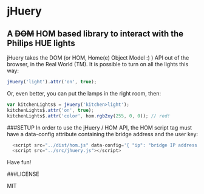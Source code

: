 jHuery
======
A ~~DOM~~ HOM based library to interact with the Philips HUE lights
---------------------------------------------------------------------

jHuery takes the DOM (or HOM, Home(e) Object Model :) ) API out of the browser, in the Real World (TM).
It is possible to turn on all the lights this way:

```javascript
jHuery('light').attr('on', true);
```
Or, even better, you can put the lamps in the right room, then:

```javascript
var kitchenLights$ = jHuery('kitchen>light'); 
kitchenLights$.attr('on', true);
kitchenLights$.attr('color', hom.rgb2xy(255, 0, 0)); // red!
```


###SETUP
In order to use the jHuery / HOM API, the HOM script tag must have a data-config attribute
containing the bridge address and the user key:

```javascript
  <script src="../dist/hom.js" data-config='{ "ip": "bridge IP address here", "key": "user key here" }'></script>
  <script src="../src/jhuery.js"></script>

```

Have fun!

###LICENSE

MIT